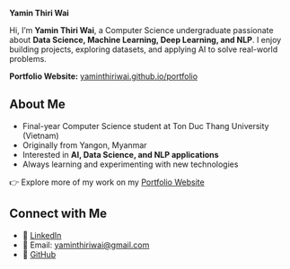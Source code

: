 **Yamin Thiri Wai**

Hi, I’m **Yamin Thiri Wai**, a Computer Science undergraduate passionate about **Data Science, Machine Learning, Deep Learning, and NLP**.
I enjoy building projects, exploring datasets, and applying AI to solve real-world problems.

**Portfolio Website:** [yaminthiriwai.github.io/portfolio](https://yaminthiriwai.github.io/portfolio/)

## About Me

* Final-year Computer Science student at Ton Duc Thang University (Vietnam)
* Originally from Yangon, Myanmar
* Interested in **AI, Data Science, and NLP applications**
* Always learning and experimenting with new technologies

👉 Explore more of my work on my [Portfolio Website](https://yaminthiriwai.github.io/portfolio/)

## Connect with Me

* 💼 [LinkedIn](https://www.linkedin.com/in/yaminthiriwai)
* 📧 Email: [yaminthiriwai@gmail.com](mailto:yaminthiriwai@gmail.com)
* 🐙 [GitHub](https://github.com/yaminthiriwai)
